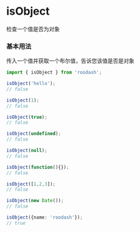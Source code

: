 # isObject

检查一个值是否为对象

### 基本用法
传入一个值并获取一个布尔值，告诉您该值是否是对象

```typescript
import { isObject } from 'roodash';

isObject('hello');
// false

isObject(1);
// false

isObject(true);
// false

isObject(undefined);
// false

isObject(null);
// false

isObject(function(){});
// false

isObject([1,2,3]);
// false

isObject(new Date());
// false

isObject({name: 'roodash'});
// true
```